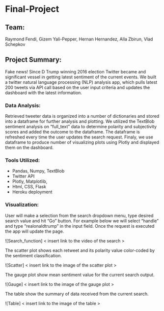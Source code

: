 # Final-Project
## Team: 
Raymond Fendi, Gizem Yali-Pepper, Hernan Hernandez, Alla Zbirun, Vlad Schepkov

## Project Summary:
Fake news! Since D Trump winning 2016 election Twitter became and significant vessel in getting latest sentiment of the current events.  We built a twitter natural language processing (NLP) analysis app, which pulls latest 200 tweets via API call based on the user input criteria and updates the dashboard with the latest information.  

### Data Analysis:
Retrieved tweeter data is organized into a number of dictionaries and stored into a dataframe for further analysis and plotting.  We utilized the TextBlob sentiment analysis on “full_text” data to determine polarity and subjectivity scores and added the outcome to the dataframe.  The dataframe is refreshed every time the user updates the search request.  Finaly, we use dataframe to produce number of visualizing plots using Plotly and displayed them on the dashboard.

### Tools Utilized:
* Pandas, Numpy, TextBlob
* Twitter API
* Plotly, Matplotlib,
* Html, CSS, Flask
* Heroku deployment

### Visualization:
User will make a selection from the search dropdown menu, type desired search value and hit “Go” button.  For example below we will select “handle” and type “realonaldtrump” in the input field.  Once the request is executed the app will update the page. 

![Search_function] < insert link to the video of the search >

The scatter plot shows each retweet and its polarity value color-coded by the sentiment classification.

![Scatter] < insert link to the image of the scatter plot >

The gauge plot show mean sentiment value for the current search output.

![Gauge] < insert link to the image of the gauge plot >

The table show the summary of data received from the current search.

![Table] < insert link to the image of the table >

